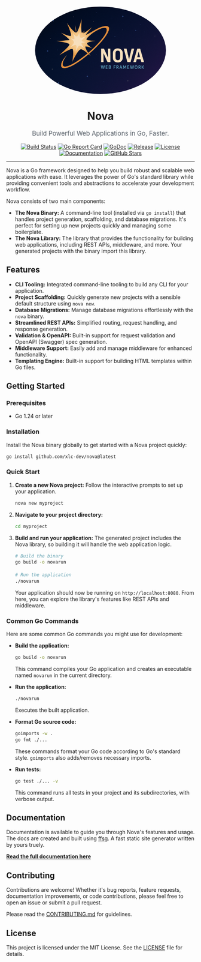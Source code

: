 <p align="center">
  <a href="https://github.com/xlc-dev/nova">
    <img src="./www/src/static/img/nova.png" alt="Nova Logo" width="350" style="border-radius: 50%;">
  </a>
</p>

<h1 align="center">Nova</h1>

<p align="center" style="font-size: 1.2em; color: #586069;">
  Build Powerful Web Applications in Go, Faster.
</p>

<p align="center">
  <a href="https://github.com/xlc-dev/nova/actions"><img src="https://img.shields.io/github/actions/workflow/status/xlc-dev/nova/cicd.yml?branch=main&style=for-the-badge&logo=githubactions&logoColor=white" alt="Build Status"></a>
  <a href="https://goreportcard.com/report/github.com/xlc-dev/nova"><img src="https://img.shields.io/badge/Go%20Report%20Card-A%2B-brightgreen?style=for-the-badge&logo=go&logoColor=white" alt="Go Report Card"></a>
  <a href="https://pkg.go.dev/github.com/xlc-dev/nova"><img src="https://img.shields.io/badge/go.dev-reference-007d9c?style=for-the-badge&logo=go&logoColor=white" alt="GoDoc"></a>
  <a href="https://github.com/xlc-dev/nova/releases"><img src="https://img.shields.io/github/v/release/xlc-dev/nova?style=for-the-badge&logo=github&logoColor=white" alt="Release"></a>
  <a href="./LICENSE"><img src="https://img.shields.io/github/license/xlc-dev/nova?style=for-the-badge&color=blue" alt="License"></a>
  <a href="https://xlc-dev.github.io/nova/book"><img src="https://img.shields.io/badge/📖-Documentation-informational?style=for-the-badge" alt="Documentation"></a>
  <a href="https://github.com/xlc-dev/nova/stargazers"><img src="https://img.shields.io/github/stars/xlc-dev/nova?style=for-the-badge&color=gold&logo=github" alt="GitHub Stars"></a>
</p>

---

Nova is a Go framework designed to help you build robust and scalable web applications with ease. It leverages the power of Go's standard library while providing convenient tools and abstractions to accelerate your development workflow.

Nova consists of two main components:

- **The Nova Binary:** A command-line tool (installed via `go install`) that handles project generation, scaffolding, and database migrations. It's perfect for setting up new projects quickly and managing some boilerplate.
- **The Nova Library:** The library that provides the functionality for building web applications, including REST APIs, middleware, and more. Your generated projects with the binary import this library.

## Features

- **CLI Tooling:** Integrated command-line tooling to build any CLI for your application.
- **Project Scaffolding:** Quickly generate new projects with a sensible default structure using `nova new`.
- **Database Migrations:** Manage database migrations effortlessly with the `nova` binary.
- **Streamlined REST APIs:** Simplified routing, request handling, and response generation.
- **Validation & OpenAPI:** Built-in support for request validation and OpenAPI (Swagger) spec generation.
- **Middleware Support:** Easily add and manage middleware for enhanced functionality.
- **Templating Engine:** Built-in support for building HTML templates within Go files.

## Getting Started

### Prerequisites

- Go 1.24 or later

### Installation

Install the Nova binary globally to get started with a Nova project quickly:

```sh
go install github.com/xlc-dev/nova@latest
```

### Quick Start

1.  **Create a new Nova project:**
    Follow the interactive prompts to set up your application.

    ```sh
    nova new myproject
    ```

2.  **Navigate to your project directory:**

    ```sh
    cd myproject
    ```

3.  **Build and run your application:**
    The generated project includes the Nova library, so building it will handle the web application logic.

    ```sh
    # Build the binary
    go build -o novarun

    # Run the application
    ./novarun
    ```

    Your application should now be running on `http://localhost:8080`. From here, you can explore the library's features like REST APIs and middleware.

### Common Go Commands

Here are some common Go commands you might use for development:

- **Build the application:**

  ```sh
  go build -o novarun
  ```

  This command compiles your Go application and creates an executable named `novarun` in the current directory.

- **Run the application:**

  ```sh
  ./novarun
  ```

  Executes the built application.

- **Format Go source code:**

  ```sh
  goimports -w .
  go fmt ./...
  ```

  These commands format your Go code according to Go's standard style. `goimports` also adds/removes necessary imports.

- **Run tests:**
  ```sh
  go test ./... -v
  ```
  This command runs all tests in your project and its subdirectories, with verbose output.

## Documentation

Documentation is available to guide you through Nova's features and usage. The docs are created and built using [ffsg](https://xlc-dev.github.io/fssg/).
A fast static site generator written by yours truely.

**[Read the full documentation here](https://xlc-dev.github.io/nova/docs)**

## Contributing

Contributions are welcome! Whether it's bug reports, feature requests, documentation improvements, or code contributions, please feel free to open an issue or submit a pull request.

Please read the [CONTRIBUTING.md](./CONTRIBUTING.md) for guidelines.

## License

This project is licensed under the MIT License. See the [LICENSE](./LICENSE) file for details.
